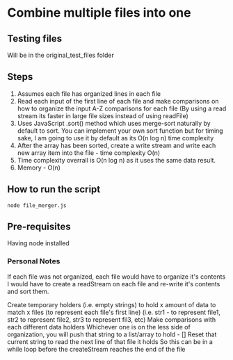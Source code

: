 # Combine multiple files into one

## Testing files
Will be in the original_test_files folder

## Steps
1. Assumes each file has organized lines in each file
2. Read each input of the first line of each file and make comparisons on how to organize the input A-Z comparisons for each file
(By using a read stream its faster in large file sizes instead of using readFile)
3. Uses JavaScript .sort() method which uses merge-sort naturally by default to sort. You can implement your own sort function but for timing sake, I am going to use it by default as its O(n log n) time complexity
4. After the array has been sorted, create a write stream and write each new array item into the file - time complexity O(n)
5. Time complexity overrall is O(n log n) as it uses the same data result.
6. Memory - O(n) 

## How to run the script
``` node file_merger.js ```

## Pre-requisites
Having node installed

### Personal Notes
If each file was not organized, each file would have to organize it's contents
I would have to create a readStream on each file and re-write it's contents and sort them.

Create temporary holders (i.e. empty strings) to hold x amount of data to match x files (to represent each file's first line)
(i.e. str1 - to represent file1, str2 to represent file2, str3 to represent fil3, etc)
Make comparisons with each different data holders 
Whichever one is on the less side of organization, you will push that string to a list/array to hold - []
Reset that current string to read the next line of that file it holds
So this can be in a while loop before the createStream reaches the end of the file
